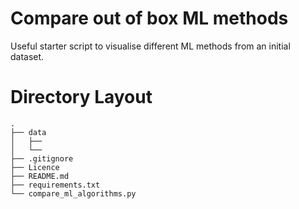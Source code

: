 # Compare out of box ML methods
Useful starter script to visualise different ML methods from an initial dataset.

# Directory Layout

```
.
├── data
│   ├── 
│   └── 
├── .gitignore
├── Licence
├── README.md
├── requirements.txt
└── compare_ml_algorithms.py
```
